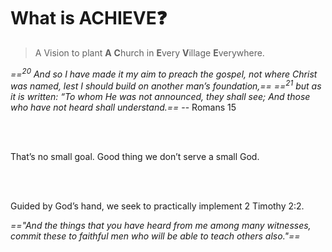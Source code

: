 # What is **ACHIEVE**❓

> A Vision to plant **A** **C**hurch in **E**very **V**illage **E**verywhere.

_==<sup>20</sup> And so I have made it my aim to preach the gospel, not where Christ was named, lest I should build on another man’s foundation,==_
_==<sup>21</sup> but as it is written: “To whom He was not announced, they shall see; And those who have not heard shall understand.==_ -- Romans 15

<br>
<br>

That’s no small goal. Good thing we don’t serve a small God.

<br>
<br>

Guided by God’s hand, we seek to practically implement 2 Timothy 2:2.

_=="And the things that you have heard from me among many witnesses, commit these to faithful men who will be able to teach others also."==_
